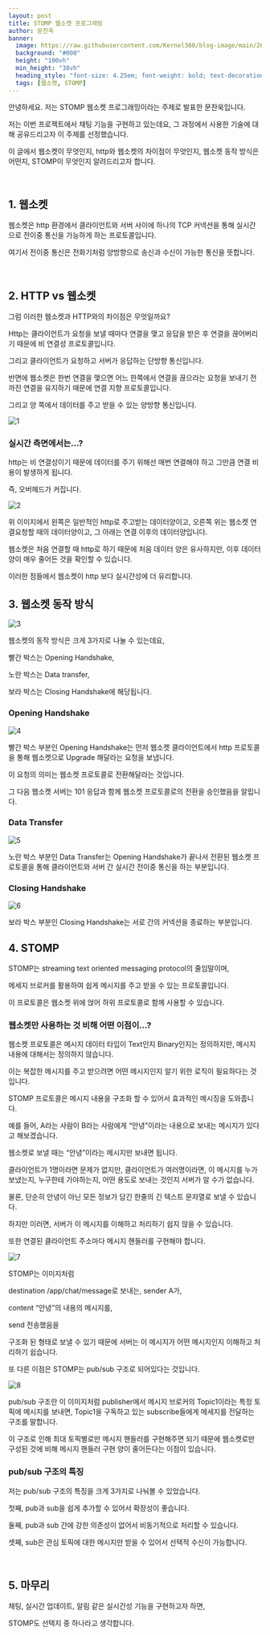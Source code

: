 ```yaml
---
layout: post  
title: STOMP 웹소켓 프로그래밍
author: 문찬욱
banner:
  image: https://raw.githubusercontent.com/Kernel360/blog-image/main/2024/0126/thumb.png
  background: "#000"
  height: "100vh"
  min_height: "38vh"
  heading_style: "font-size: 4.25em; font-weight: bold; text-decoration: underline"
  tags: [웹소켓, STOMP]
---
```


안녕하세요. 저는 STOMP 웹소켓 프로그래밍이라는 주제로 발표한 문찬욱입니다.

저는 이번 프로젝트에서 채팅 기능을 구현하고 있는데요, 그 과정에서 사용한 기술에 대해 공유드리고자 이 주제를 선정했습니다.

이 글에서 웹소켓이 무엇인지, http와 웹소켓의 차이점이 무엇인지, 웹소켓 동작 방식은 어떤지, STOMP이 무엇인지 알려드리고자 합니다.

<br>

## 1. 웹소켓
웹소켓은 http 환경에서 클라이언트와 서버 사이에 하나의 TCP 커넥션을 통해 실시간으로 전이중 통신을 가능하게 하는 프로토콜입니다.

여기서 전이중 통신은 전화기처럼 양방향으로 송신과 수신이 가능한 통신을 뜻합니다.

<br>

## 2. HTTP vs 웹소켓
그럼 이러한 웹소켓과 HTTP와의 차이점은 무엇일까요?

Http는 클라이언트가 요청을 보낼 때마다 연결을 맺고 응답을 받은 후 연결을 끊어버리기 때문에 비 연결성 프로토콜입니다.

그리고 클라이언트가 요청하고 서버가 응답하는 단방향 통신입니다.

반면에 웹소켓은 한번 연결을 맺으면 어느 한쪽에서 연결을 끊으라는 요청을 보내기 전까진 연결을 유지하기 때문에 연결 지향 프로토콜입니다.

그리고 양 쪽에서 데이터를 주고 받을 수 있는 양방향 통신입니다.

![1](https://github.com/Kernel360/blog/assets/97713997/2d25b3e0-d31f-426b-b69d-001cbcf00d3a)

### 실시간 측면에서는...?
http는 비 연결성이기 때문에 데이터를 주기 위해선 매번 연결해야 하고 그만큼 연결 비용이 발생하게 됩니다.

즉, 오버헤드가 커집니다.

![2](https://github.com/Kernel360/blog/assets/97713997/580a3e5c-29bc-429e-85c5-8e248e4db002)

위 이미지에서 왼쪽은 일반적인 http로 주고받는 데이터양이고, 오른쪽 위는 웹소켓 연결요청할 때의 데이터양이고, 그 아래는 연결 이후의 데이터양입니다.

웹소켓은 처음 연결할 때 http로 하기 때문에 처음 데이터 양은 유사하지만, 이후 데이터 양이 매우 줄어든 것을 확인할 수 있습니다.

이러한 점들에서 웹소켓이 http 보다 실시간성에 더 유리합니다.

## 3. 웹소켓 동작 방식
![3](https://github.com/Kernel360/blog/assets/97713997/344e5c48-0ead-40f7-bc5c-bc3a9b3f4c4b)

웹소켓의 동작 방식은 크게 3가지로 나눌 수 있는데요,

빨간 박스는 Opening Handshake,

노란 박스는 Data transfer,

보라 박스는 Closing Handshake에 해당됩니다.

### Opening Handshake
![4](https://github.com/Kernel360/blog/assets/97713997/5995bac3-ca2c-4ad7-83d0-ad1d5cce8ad8)

빨간 박스 부분인 Opening Handshake는 먼저 웹소켓 클라이언트에서 http 프로토콜을 통해 웹소켓으로 Upgrade 해달라는 요청을 보냅니다.

이 요청의 의미는 웹소켓 프로토콜로 전환해달라는 것입니다.

그 다음 웹소켓 서버는 101 응답과 함께 웹소켓 프로토콜로의 전환을 승인했음을 알립니다.

### Data Transfer
![5](https://github.com/Kernel360/blog/assets/97713997/61f2f6b2-c9e7-4436-ba0c-34a75d78e5bb)

노란 박스 부분인 Data Transfer는 Opening Handshake가 끝나서 전환된 웹소켓 프로토콜을 통해 클라이언트와 서버 간 실시간 전이중 통신을 하는 부분입니다.

### Closing Handshake
![6](https://github.com/Kernel360/blog/assets/97713997/50c700a8-ff7f-4b4a-a5a3-635d0d016a11)

보라 박스 부분인 Closing Handshake는 서로 간의 커넥션을 종료하는 부분입니다.

## 4. STOMP
STOMP는 streaming text oriented messaging protocol의 줄임말이며,

메세지 브로커를 활용하여 쉽게 메시지를 주고 받을 수 있는 프로토콜입니다.

이 프로토콜은 웹소켓 위에 얹어 하위 프로토콜로 함께 사용할 수 있습니다.

### 웹소켓만 사용하는 것 비해 어떤 이점이...?
웹소켓 프로토콜은 메시지 데이터 타입이 Text인지 Binary인지는 정의하지만, 메시지 내용에 대해서는 정의하지 않습니다.

이는 복잡한 메시지를 주고 받으려면 어떤 메시지인지 알기 위한 로직이 필요하다는 것입니다.

STOMP 프로토콜은 메시지 내용을 구조화 할 수 있어서 효과적인 메시징을 도와줍니다.

예를 들어, A라는 사람이 B라는 사람에게 “안녕”이라는 내용으로 보내는 메시지가 있다고 해보겠습니다.

웹소켓로 보낼 때는 “안녕”이라는 메시지만 보내면 됩니다.

클라이언트가 1명이라면 문제가 없지만, 클라이언트가 여러명이라면, 이 메시지를 누가 보냈는지, 누구한테 가야하는지, 어떤 용도로 보내는 것인지 서버가 알 수가 없습니다.

물론, 단순히 안녕이 아닌 모든 정보가 담긴 한줄의 긴 텍스트 문자열로 보낼 수 있습니다.

하지만 이러면, 서버가 이 메시지를 이해하고 처리하기 쉽지 않을 수 있습니다.

또한 연결된 클라이언트 주소마다 메시지 핸들러를 구현해야 합니다.

![7](https://github.com/Kernel360/blog/assets/97713997/527a4717-9c58-4402-8441-9c4ae7455555)

STOMP는 이미지처럼 

destination /app/chat/message로 보내는, 
sender A가,

content “안녕”의 내용의 메시지를,

send 전송했음을

구조화 된 형태로 보낼 수 있기 때문에 서버는 이 메시지가 어떤 메시지인지 이해하고 처리하기 쉽습니다.

또 다른 이점은 STOMP는 pub/sub 구조로 되어있다는 것입니다.

![8](https://github.com/Kernel360/blog/assets/97713997/23a3e3f0-b8f9-4156-a15a-76bf8cef85bf)

pub/sub 구조란 이 이미지처럼 publisher에서 메시지 브로커의 Topic1이라는 특정 토픽에 메시지를 보내면, Topic1을 구독하고 있는 subscribe들에게 메세지를 전달하는 구조를 말합니다.

이 구조로 인해 최대 토픽별로만 메시지 핸들러를 구현해주면 되기 때문에 웹소켓로만 구성된 것에 비해 메시지 핸들러 구현 양이 줄어든다는 이점이 있습니다.

### pub/sub 구조의 특징
저는 pub/sub 구조의 특징을 크게 3가지로 나눠볼 수 있었습니다.

첫째, pub과 sub을 쉽게 추가할 수 있어서 확장성이 좋습니다.

둘째, pub과 sub 간에 강한 의존성이 없어서 비동기적으로 처리할 수 있습니다.

셋째, sub은 관심 토픽에 대한 메시지만 받을 수 있어서 선택적 수신이 가능합니다.

<br>

## 5. 마무리
채팅, 실시간 업데이트, 알림 같은 실시간성 기능을 구현하고자 하면,

STOMP도 선택지 중 하나라고 생각합니다.
